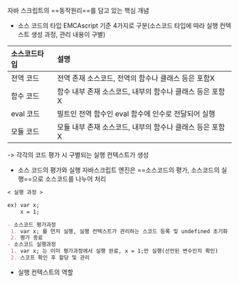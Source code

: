 자바 스크립트의 ==동작원리==를 담고 있는 핵심 개념

- 소스 코드의 타입
EMCAscript 기준 4가지로 구분(소스코드 타입에 따라 실행 컨텍스트 생성 과정, 관리 내용이 구별)

| 소스코드타입     | 설명     |
|:-----|:-----|
| 전역 코드     | 전역 존재 소스코드, 전역의 함수나 클래스 등은 포함X     |
| 함수 코드     | 함수 내부 존재 소스코드, 내부의 함수나 클래스 등은 포함X     |
| eval 코드     | 빌트인 전역 함수인 eval 함수에 인수로 전달되어 실행     |
| 모듈 코드     | 모듈 내부 존재 소스코드, 내부의 함수나 클래스 등은 포함X     |
-> 각각의 코드 평가 시 구별되는 실행 컨텍스트가 생성

- 소스 코드의 평가와 실행
자바스크립트 엔진은 ==소스코드의 평가, 소스코드의 실행==으로 소스코드를 나누어 처리
```markdown
< 실행 과정 >

ex) var x; 
	x = 1;

- 소스코드 평가과정
 1. var x; 를 먼저 실행, 실행 컨텍스트가 관리하는 스코드 등록 및 undefined 초기화
 2. 평가 종료
- 소스코드 실행과정
 1. var x; 는 이미 평가과정에서 실행 완료, x = 1;만 실행(선언된 변수인지 확인)
 2. 스코프 확인 후 할당 및 관리
```

- 실행 컨텍스트의 역할
